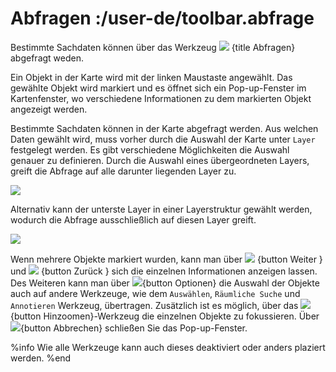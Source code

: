 # Abfragen :/user-de/toolbar.abfrage

Bestimmte Sachdaten können über das Werkzeug ![](gbd-icon-abfrage-01.svg) {title Abfragen} abgefragt weden.

Ein Objekt in der Karte wird mit der linken Maustaste angewählt.
Das gewählte Objekt wird markiert und es öffnet sich ein Pop-up-Fenster im Kartenfenster, wo verschiedene Informationen zu dem markierten Objekt angezeigt werden.

Bestimmte Sachdaten können in der Karte abgefragt werden. Aus welchen Daten gewählt wird, muss vorher durch die Auswahl der Karte unter ``Layer`` festgelegt werden.
Es gibt verschiedene Möglichkeiten die Auswahl genauer zu definieren.
Durch die Auswahl eines übergeordneten Layers, greift die Abfrage auf alle darunter liegenden Layer zu.

![](mouseover_identification_1.png)
  

Alternativ kann der unterste Layer in einer Layerstruktur gewählt werden, wodurch die Abfrage ausschließlich auf diesen Layer greift.

![](mouseover_identification_2.png)

Wenn mehrere Objekte markiert wurden, kann man über ![](baseline-chevron_right-24px.svg) {button Weiter } und ![](baseline-keyboard_arrow_left-24px.svg) {button Zurück } sich die einzelnen Informationen anzeigen lassen.
Des Weiteren kann man über ![](round-settings-24px.svg){button Optionen} die Auswahl der Objekte auch auf andere Werkzeuge, wie dem ``Auswählen``, ``Räumliche Suche`` und ``Annotieren`` Werkzeug, übertragen.
Zusätzlich ist es möglich, über das ![](zoom-in-24px.svg) {button Hinzoomen}-Werkzeug die einzelnen Objekte zu fokussieren. Über ![](baseline-close-24px.svg){button Abbrechen} schließen Sie das Pop-up-Fenster.

%info
  Wie alle Werkzeuge kann auch dieses deaktiviert oder anders plaziert werden.
%end